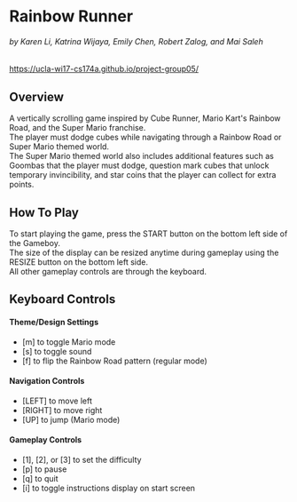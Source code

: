 # **Rainbow Runner**
###### by Karen Li, Katrina Wijaya, Emily Chen, Robert Zalog, and Mai Saleh
https://ucla-wi17-cs174a.github.io/project-group05/


## Overview
A vertically scrolling game inspired by Cube Runner, Mario Kart's Rainbow Road, and the Super Mario franchise.  
The player must dodge cubes while navigating through a Rainbow Road or Super Mario themed world.  
The Super Mario themed world also includes additional features such as Goombas that the player must dodge, question mark cubes that unlock temporary invincibility, and star coins that the player can collect for extra points.

## How To Play
To start playing the game, press the START button on the bottom left side of the Gameboy.  
The size of the display can be resized anytime during gameplay using the RESIZE button on the bottom left side.  
All other gameplay controls are through the keyboard.

## Keyboard Controls
#### Theme/Design Settings  
  * [m] to toggle Mario mode  
  * [s] to toggle sound  
  * [f] to flip the Rainbow Road pattern (regular mode)  

#### Navigation Controls  
  * [LEFT] to move left  
  * [RIGHT] to move right  
  * [UP] to jump (Mario mode)  

#### Gameplay Controls  
  * [1], [2], or [3] to set the difficulty  
  * [p] to pause  
  * [q] to quit  
  * [i] to toggle instructions display on start screen  
